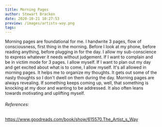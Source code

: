 ```yaml
---
title: Morning Pages
author: Stewart Bracken
date: 2020-10-21 10:27:53
preview: /images/artists-way.png
tags:
---
```

Morning pages are foundational for me. I handwrite 3 pages, flow of consciousness, first thing in the morning. Before I look at my phone, before reading anything, before plugging in for the day. I allow my sub-conscience to express whatever it needs without judgement. If I want to complain and be in victim mode for 3 pages. I allow myself. If I want to plan out my day and get excited about what is to come, I allow myself. It's all allowed in morning pages. It helps me to organize my thoughts. It gets out some of the nasty thoughts so I don't dwell on them during the day. Morning pages are always revealing. If something keeps coming up, well, that something is knocking at my door and wanting to be addressed. It also often leans towards motivating and uplifting myself.

###### References:
https://www.goodreads.com/book/show/615570.The_Artist_s_Way